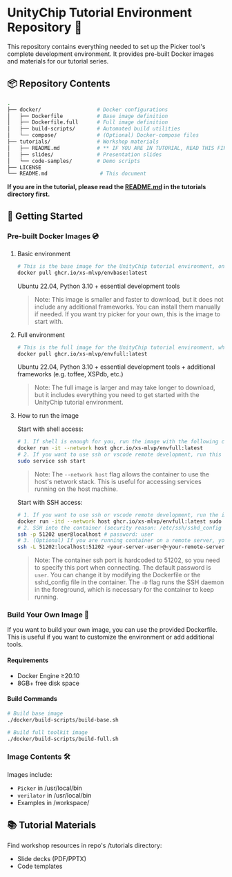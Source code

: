 # UnityChip Tutorial Environment Repository 🐳 


This repository contains everything needed to set up the Picker tool's complete development environment. It provides pre-built Docker images and materials for our tutorial series.


## 📦 Repository Contents

```sh
.
├── docker/                  # Docker configurations
│   ├── Dockerfile           # Base image definition 
│   ├── Dockerfile.full      # Full image definition
│   ├── build-scripts/       # Automated build utilities
│   └── compose/             # (Optional) Docker-compose files
├── tutorials/               # Workshop materials
│   ├── README.md            # ** IF YOU ARE IN TUTORIAL, READ THIS FIRST**
│   ├── slides/              # Presentation slides
│   └── code-samples/        # Demo scripts
├── LICENSE
└── README.md                 # This document
```

**If you are in the tutorial, please read the [README.md](./tutorials/README.md) in the tutorials directory first.**

## 🚀 Getting Started

### Pre-built Docker Images 💿

1. ​Basic environment
    ```sh
    # This is the base image for the UnityChip tutorial environment, only picker tool is installed without any additional frameworks (e.g. toffee, XSPdb, etc.)
    docker pull ghcr.io/xs-mlvp/envbase:latest
    ```
    Ubuntu 22.04, Python 3.10 + essential development tools
    > Note: This image is smaller and faster to download, but it does not include any additional frameworks. You can install them manually if needed. If you want try picker for your own, this is the image to start with.

2. ​Full environment
    ```sh
    # This is the full image for the UnityChip tutorial environment, which includes the picker tool and all additional frameworks.
    docker pull ghcr.io/xs-mlvp/envfull:latest
    ```
    Ubuntu 22.04, Python 3.10 + essential development tools + additional frameworks (e.g. toffee, XSPdb, etc.)
    > Note: The full image is larger and may take longer to download, but it includes everything you need to get started with the UnityChip tutorial environment.

3. How to run the image

    Start with shell access:
    ```sh
    # 1. If shell is enough for you, run the image with the following command:
    docker run -it --network host ghcr.io/xs-mlvp/envfull:latest
    # 2. If you want to use ssh or vscode remote development, run this command in the container:
    sudo service ssh start
    ```
    > Note: The `--network host` flag allows the container to use the host's network stack. This is useful for accessing services running on the host machine.

    Start with SSH access:
    ```sh
    # 1. If you want to use ssh or vscode remote development, run the image with the following command:
    docker run -itd --network host ghcr.io/xs-mlvp/envfull:latest sudo /usr/sbin/sshd -D
    # 2. SSH into the container (security reason: /etc/ssh/sshd_config is set to only listen to localhost)
    ssh -p 51202 user@localhost # password: user
    # 3. (Optional) If you are running container on a remote server, you can use the following command port forwarding when connecting to the remote server:
    ssh -L 51202:localhost:51202 <your-server-user>@<your-remote-server-ip>
    ```
    > Note: The container ssh port is hardcoded to 51202, so you need to specify this port when connecting. The default password is `user`. You can change it by modifying the Dockerfile or the sshd_config file in the container. The `-D` flag runs the SSH daemon in the foreground, which is necessary for the container to keep running.

### Build Your Own Image 🔨

If you want to build your own image, you can use the provided Dockerfile. This is useful if you want to customize the environment or add additional tools.

#### Requirements

- Docker Engine ≥20.10
- 8GB+ free disk space

#### Build Commands

```sh
# Build base image
./docker/build-scripts/build-base.sh

# Build full toolkit image 
./docker/build-scripts/build-full.sh
```

### Image Contents 🛠️

Images include:

- `Picker` in /usr/local/bin
- `verilator` in /usr/local/bin
- Examples in /workspace/

## 📚 Tutorial Materials

Find workshop resources in repo's /tutorials directory:

- Slide decks (PDF/PPTX)
- Code templates